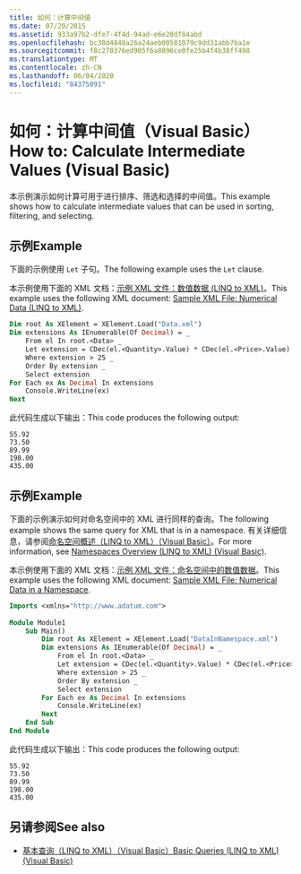 ```yaml
---
title: 如何：计算中间值
ms.date: 07/20/2015
ms.assetid: 933a97b2-dfe7-4f4d-94ad-e6e20df84abd
ms.openlocfilehash: bc38d4848a26a24aeb00581079c9dd31abb7ba1e
ms.sourcegitcommit: f8c270376ed905f6a8896ce0fe25b4f4b38ff498
ms.translationtype: MT
ms.contentlocale: zh-CN
ms.lasthandoff: 06/04/2020
ms.locfileid: "84375091"
---
```

# <a name="how-to-calculate-intermediate-values-visual-basic"></a><span data-ttu-id="48c59-102">如何：计算中间值（Visual Basic）</span><span class="sxs-lookup"><span data-stu-id="48c59-102">How to: Calculate Intermediate Values (Visual Basic)</span></span>
<span data-ttu-id="48c59-103">本示例演示如何计算可用于进行排序、筛选和选择的中间值。</span><span class="sxs-lookup"><span data-stu-id="48c59-103">This example shows how to calculate intermediate values that can be used in sorting, filtering, and selecting.</span></span>  
  
## <a name="example"></a><span data-ttu-id="48c59-104">示例</span><span class="sxs-lookup"><span data-stu-id="48c59-104">Example</span></span>  
 <span data-ttu-id="48c59-105">下面的示例使用 `Let` 子句。</span><span class="sxs-lookup"><span data-stu-id="48c59-105">The following example uses the `Let` clause.</span></span>  
  
 <span data-ttu-id="48c59-106">本示例使用下面的 XML 文档：[示例 XML 文件：数值数据 (LINQ to XML)](sample-xml-file-numerical-data-linq-to-xml.md)。</span><span class="sxs-lookup"><span data-stu-id="48c59-106">This example uses the following XML document: [Sample XML File: Numerical Data (LINQ to XML)](sample-xml-file-numerical-data-linq-to-xml.md).</span></span>  
  
```vb  
Dim root As XElement = XElement.Load("Data.xml")  
Dim extensions As IEnumerable(Of Decimal) = _  
    From el In root.<Data> _  
    Let extension = CDec(el.<Quantity>.Value) * CDec(el.<Price>.Value) _  
    Where extension > 25 _  
    Order By extension _  
    Select extension  
For Each ex As Decimal In extensions  
    Console.WriteLine(ex)  
Next  
```  
  
 <span data-ttu-id="48c59-107">此代码生成以下输出：</span><span class="sxs-lookup"><span data-stu-id="48c59-107">This code produces the following output:</span></span>  
  
```console  
55.92  
73.50  
89.99  
198.00  
435.00  
```  
  
## <a name="example"></a><span data-ttu-id="48c59-108">示例</span><span class="sxs-lookup"><span data-stu-id="48c59-108">Example</span></span>  
 <span data-ttu-id="48c59-109">下面的示例演示如何对命名空间中的 XML 进行同样的查询。</span><span class="sxs-lookup"><span data-stu-id="48c59-109">The following example shows the same query for XML that is in a namespace.</span></span> <span data-ttu-id="48c59-110">有关详细信息，请参阅[命名空间概述（LINQ to XML）（Visual Basic）](namespaces-overview-linq-to-xml.md)。</span><span class="sxs-lookup"><span data-stu-id="48c59-110">For more information, see [Namespaces Overview (LINQ to XML) (Visual Basic)](namespaces-overview-linq-to-xml.md).</span></span>  
  
 <span data-ttu-id="48c59-111">本示例使用下面的 XML 文档：[示例 XML 文件：命名空间中的数值数据](sample-xml-file-numerical-data-in-a-namespace.md)。</span><span class="sxs-lookup"><span data-stu-id="48c59-111">This example uses the following XML document: [Sample XML File: Numerical Data in a Namespace](sample-xml-file-numerical-data-in-a-namespace.md).</span></span>  
  
```vb  
Imports <xmlns="http://www.adatum.com">  
  
Module Module1  
    Sub Main()  
        Dim root As XElement = XElement.Load("DataInNamespace.xml")  
        Dim extensions As IEnumerable(Of Decimal) = _  
            From el In root.<Data> _  
            Let extension = CDec(el.<Quantity>.Value) * CDec(el.<Price>.Value) _  
            Where extension > 25 _  
            Order By extension _  
            Select extension  
        For Each ex As Decimal In extensions  
            Console.WriteLine(ex)  
        Next  
    End Sub  
End Module  
```  
  
 <span data-ttu-id="48c59-112">此代码生成以下输出：</span><span class="sxs-lookup"><span data-stu-id="48c59-112">This code produces the following output:</span></span>  
  
```console  
55.92  
73.50  
89.99  
198.00  
435.00  
```  
  
## <a name="see-also"></a><span data-ttu-id="48c59-113">另请参阅</span><span class="sxs-lookup"><span data-stu-id="48c59-113">See also</span></span>

- [<span data-ttu-id="48c59-114">基本查询（LINQ to XML）（Visual Basic）</span><span class="sxs-lookup"><span data-stu-id="48c59-114">Basic Queries (LINQ to XML) (Visual Basic)</span></span>](basic-queries-linq-to-xml.md)
